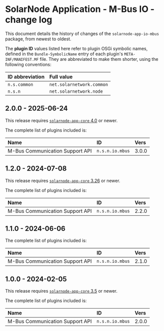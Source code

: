 # SolarNode Application - M-Bus IO - change log

This document details the history of changes of the `solarnode-app-io-mbus` package, from
newest to oldest.

The **plugin ID** values listed here refer to plugin OSGi symbolic names, defined in the
`Bundle-SymbolicName` entry of each plugin's `META-INF/MANIFEST.MF` file. They are abbreviated to
make them shorter, using the following conventions:

| ID abbreviation | Full value                |
|:----------------|:--------------------------|
| `n.s.common`    | `net.solarnetwork.common` |
| `n.s.n`         | `net.solarnetwork.node`   |

## 2.0.0 - 2025-06-24

This release requires [`solarnode-app-core` 4.0][app-core-log] or newer.

The complete list of plugins included is:

| Name                            | ID              | Vers  |
|:--------------------------------|:----------------|:------|
| M-Bus Communication Support API | `n.s.n.io.mbus` | 3.0.0 |


## 1.2.0 - 2024-07-08

This release requires [`solarnode-app-core` 3.26][app-core-log] or newer.

The complete list of plugins included is:

| Name                            | ID              | Vers  |
|:--------------------------------|:----------------|:------|
| M-Bus Communication Support API | `n.s.n.io.mbus` | 2.2.0 |


## 1.1.0 - 2024-06-06

The complete list of plugins included is:

| Name                            | ID              | Vers  |
|:--------------------------------|:----------------|:------|
| M-Bus Communication Support API | `n.s.n.io.mbus` | 2.1.0 |


## 1.0.0 - 2024-02-05

This release requires [`solarnode-app-core` 3.5][app-core-log] or newer.

The complete list of plugins included is:

| Name                            | ID              | Vers  |
|:--------------------------------|:----------------|:------|
| M-Bus Communication Support API | `n.s.n.io.mbus` | 2.0.0 |

[app-core-log]: ../../solarnode-app-core/debian/CHANGELOG.md
